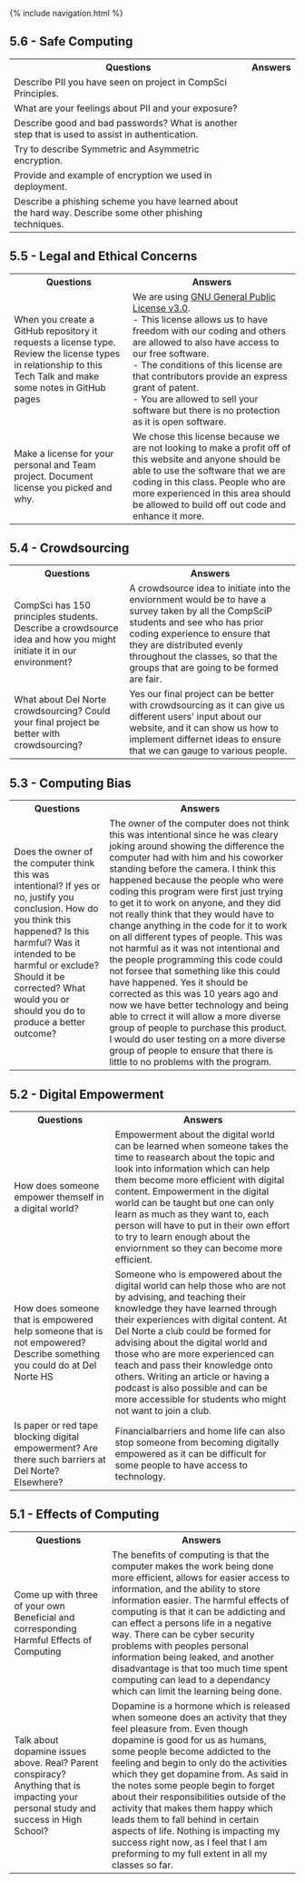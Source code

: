 {% include navigation.html %}

## 5.6 - Safe Computing
<table>
   <tr>
    <th>Questions</th>
    <th>Answers</th>
   </tr>
    <tr>
    <td>Describe PII you have seen on project in CompSci Principles.</td>
    <td></td>
  </tr>
    <tr>
    <td>What are your feelings about PII and your exposure?</td>
    <td></td>
  </tr>
    <tr>
    <td>Describe good and bad passwords? What is another step that is used to assist in authentication.</td>
    <td></td>
  </tr>
    <tr>
    <td>Try to describe Symmetric and Asymmetric encryption.</td>
    <td></td>
  </tr>
    <tr>
    <td>Provide and example of encryption we used in deployment.</td>
    <td></td>
  </tr>
    <tr>
    <td>Describe a phishing scheme you have learned about the hard way. Describe some other phishing techniques.</td>
    <td></td>
  </tr>
</table>

## 5.5 - Legal and Ethical Concerns
<table>
   <tr>
    <th>Questions</th>
    <th>Answers</th>
   </tr>
    <tr>
    <td>When you create a GitHub repository it requests a license type. Review the license types in relationship to this Tech Talk and make some notes in GitHub pages </td>
    <td>We are using <a href='https://github.com/Archkitten/n22p4-quarter-finals/blob/main/LICENSE'>GNU General Public License v3.0<a>. <br>
       - This license allows us to have freedom with our coding and others are allowed to also have access to our free software. <br>
       - The conditions of this license are that contributors provide an express grant of patent. <br>
       - You are allowed to sell your software but there is no protection as it is open software.</td>
  </tr>
    <tr>
    <td>Make a license for your personal and Team project. Document license you picked and why.</td>
    <td>We chose this license because we are not looking to make a profit off of this website and anyone should be able to use the software that we are coding in this class. People who are more experienced in this area should be allowed to build off out code and enhance it more.</td>
  </tr>
</table>

## 5.4 - Crowdsourcing
<table>
   <tr>
    <th>Questions</th>
    <th>Answers</th>
   </tr>
    <tr>
    <td>CompSci has 150 principles students. Describe a crowdsource idea and how you might initiate it in our environment?</td>
    <td>A crowdsource idea to initiate into the enviornment would be to have a survey taken by all the CompSciP students and see who has prior coding experience to ensure that they are distributed evenly throughout the classes, so that the groups that are going to be formed are fair.</td>
  </tr>
    <tr>
    <td>What about Del Norte crowdsourcing? Could your final project be better with crowdsourcing?</td>
    <td>Yes our final project can be better with crowdsourcing as it can give us different users' input about our website, and it can show us how to implement differnet ideas to ensure that we can gauge to various people. </td>
  </tr>
</table>

## 5.3 - Computing Bias
<table>
   <tr>
    <th>Questions</th>
    <th>Answers</th>
   </tr>
   <tr>
    <td>Does the owner of the computer think this was intentional? If yes or no, justify you conclusion. How do you think this happened? Is this harmful? Was it intended to be harmful or exclude? Should it be corrected? What would you or should you do to produce a better outcome?</td>
    <td>The owner of the computer does not think this was intentional since he was cleary joking around showing the difference the computer had with him and his coworker standing before the camera. I think this happened because the people who were coding this program were first just trying to get it to work on anyone, and they did not really think that they would have to change anything in the code for it to work on all different types of people. This was not harmful as it was not intentional and the people programming this code could not forsee that something like this could have happened. Yes it should be corrected as this was 10 years ago and now we have better technology and being able to crrect it will allow a more diverse group of people to purchase this product. I would do user testing on a more diverse group of people to ensure that there is little to no problems with the program.</td>
  </tr>
 </table>
   
## 5.2 - Digital Empowerment
<table>
   <tr>
    <th>Questions</th>
    <th>Answers</th>
   </tr>
   <tr>
    <td>How does someone empower themself in a digital world?</td>
    <td>Empowerment about the digital world can be learned when someone takes the time to reasearch about the topic and look into information which can help them become more efficient with digital content. Empowerment in the digital world can be taught but one can only learn as much as they want to, each person will have to put in their own effort to try to learn enough about the enviornment so they can become more efficient. </td>
  </tr>
   <tr>
    <td>How does someone that is empowered help someone that is not empowered? Describe something you could do at Del Norte HS</td>
    <td>Someone who is empowered about the digital world can help those who are not by advising, and teaching their knowledge they have learned through their experiences with digital content. At Del Norte a club could be formed for advising about the digital world and those who are more experienced can teach and pass their knowledge onto others. Writing an article or having a podcast is also possible and can be more accessible for students who might not want to join a club.</td>
  </tr>
   <tr>
    <td>Is paper or red tape blocking digital empowerment? Are there such barriers at Del Norte? Elsewhere?</td>
    <td>Financialbarriers and home life can also stop someone from becoming digitally empowered as it can be difficult for some people to have access to technology.</td>
  </tr>
  </table>
  
## 5.1 - Effects of Computing
<table>
   <tr>
    <th>Questions</th>
    <th>Answers</th>
   </tr>
   <tr>
    <td>Come up with three of your own Beneficial and corresponding Harmful Effects of Computing</td>
    <td>The benefits of computing is that the computer makes the work being done more efficient, allows for easier access to information, and the ability to store information easier. The harmful effects of computing is that it can be addicting and can effect a persons life in a negative way. There can be cyber security problems with peoples personal information being leaked, and another disadvantage is that too much time spent computing can lead to a dependancy which can limit the learning being done. </td>
  </tr>
   <tr>
    <td>Talk about dopamine issues above. Real? Parent conspiracy? Anything that is impacting your personal study and success in High School?</td>
    <td>Dopamine is a hormone which is released when someone does an activity that they feel pleasure from. Even though dopamine is good for us as humans, some people become addicted to the feeling and begin to only do the activities which they get dopamine from. As said in the notes some people begin to forget about their responsibilities outside of the activity that makes them happy which leads them to fall behind in certain aspects of life. Nothing is impacting my success right now, as I feel that I am preforming to my full extent in all my classes so far.</td>
  </tr>
  </table>


       
